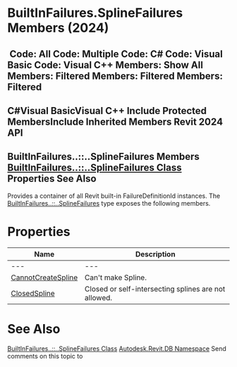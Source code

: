 # BuiltInFailures.SplineFailures Members (2024)

﻿
 Code: All Code: Multiple Code: C# Code: Visual Basic Code: Visual C++  Members: Show All Members: Filtered Members: Filtered Members: Filtered   
---  
C#Visual BasicVisual C++
Include Protected MembersInclude Inherited Members
Revit 2024 API  
---  
BuiltInFailures..::..SplineFailures Members  
[BuiltInFailures..::..SplineFailures Class](e88537cf-2462-ba91-30de-b02885663425.md "BuiltInFailures.SplineFailures Class") Properties See Also  
---  
Provides a container of all Revit built-in FailureDefinitionId instances.
The [BuiltInFailures..::..SplineFailures](e88537cf-2462-ba91-30de-b02885663425.md "BuiltInFailures.SplineFailures Class") type exposes the following members.
# Properties
| Name | Description |
| --- | --- |
| --- | --- | --- |
| [CannotCreateSpline](ffd4fb7b-2c5f-aaf3-4344-898ab488a237.md "CannotCreateSpline Property") | Can't make Spline. |
| [ClosedSpline](0f8f6b8e-3e70-4d39-0072-48032db39c96.md "ClosedSpline Property") | Closed or self-intersecting splines are not allowed. |

# See Also
[BuiltInFailures..::..SplineFailures Class](e88537cf-2462-ba91-30de-b02885663425.md "BuiltInFailures.SplineFailures Class")
[Autodesk.Revit.DB Namespace](87546ba7-461b-c646-cbb1-2cb8f5bff8b2.md "Autodesk.Revit.DB Namespace")
Send comments on this topic to 